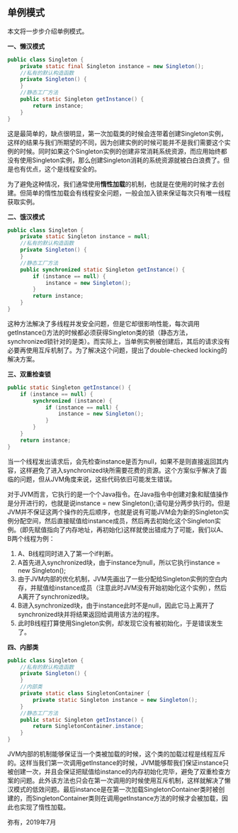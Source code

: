 ## 单例模式

本文将一步步介绍单例模式。

**一、懒汉模式**

```java
public class Singleton {
    private static final Singleton instance = new Singleton();
    //私有的默认构造函数
    private Singleton() {
    }
    //静态工厂方法
    public static Singleton getInstance() {
        return instance;
    }
}
```

这是最简单的，缺点很明显，第一次加载类的时候会连带着创建Singleton实例，这样的结果与我们所期望的不同，因为创建实例的时候可能并不是我们需要这个实例的时候。同时如果这个Singleton实例的创建非常消耗系统资源，而应用始终都没有使用Singleton实例，那么创建Singleton消耗的系统资源就被白白浪费了。但是也有优点，这个是线程安全的。

为了避免这种情况，我们通常使用**惰性加载**的机制，也就是在使用的时候才去创建。但简单的惰性加载会有线程安全问题，一般会加入锁来保证每次只有唯一线程获取实例。

**二、饿汉模式**

```java
public class Singleton {
    private static Singleton instance = null;
    //私有的默认构造函数
    private Singleton() {
    }
    //静态工厂方法
    public synchronized static Singleton getInstance() {
        if (instance == null) {
            instance = new Singleton();
        }
        return instance;
    }
}
```

这种方法解决了多线程并发安全问题，但是它却很影响性能，每次调用getInstance()方法的时候都必须获得Singleton类的锁（静态方法，synchronized锁针对的是类）。而实际上，当单例实例被创建后，其后的请求没有必要再使用互斥机制了。为了解决这个问题，提出了double-checked locking的解决方案。

**三、双重检查锁**

```java
public static Singleton getInstance() {
    if (instance == null) {
        synchronized (instance) {
            if (instance == null) {
                instance = new Singleton();
            }
        }
    }
    return instance;
}
```

当一个线程发出请求后，会先检查instance是否为null，如果不是则直接返回其内容，这样避免了进入synchronized块所需要花费的资源。这个方案似乎解决了面临的问题，但从JVM角度来说，这些代码依旧可能发生错误。

对于JVM而言，它执行的是一个个Java指令。在Java指令中创建对象和赋值操作是分开进行的，也就是说instance = new Singleton();语句是分两步执行的。但是JVM并不保证这两个操作的先后顺序，也就是说有可能JVM会为新的Singleton实例分配空间，然后直接赋值给instance成员，然后再去初始化这个Singleton实例。(即先赋值指向了内存地址，再初始化)这样就使出错成为了可能，我们以A、B两个线程为例：

1. A、B线程同时进入了第一个if判断。
2. A首先进入synchronized块，由于instance为null，所以它执行instance = new Singleton();
3. 由于JVM内部的优化机制，JVM先画出了一些分配给Singleton实例的空白内存，并赋值给instance成员（注意此时JVM没有开始初始化这个实例），然后A离开了synchronized块。
4. B进入synchronized块，由于instance此时不是null，因此它马上离开了synchronized块并将结果返回给调用该方法的程序。
5. 此时B线程打算使用Singleton实例，却发现它没有被初始化，于是错误发生了。

**四、内部类**

```java
public class Singleton {
    //私有的默认构造函数
    private Singleton() {
    }
    //内部类
    private static class SingletonContainer {
        private static Singleton instance = new Singleton();
    }
    //静态工厂方法
    public static Singleton getInstance() {
        return SingletonContainer.instance;
    }
}
```

JVM内部的机制能够保证当一个类被加载的时候，这个类的加载过程是线程互斥的。这样当我们第一次调用getInstance的时候，JVM能够帮我们保证instance只被创建一次，并且会保证把赋值给instance的内存初始化完毕，避免了双重检查方案的问题。此外该方法也只会在第一次调用的时候使用互斥机制，这样就解决了懒汉模式的低效问题。最后instance是在第一次加载SingletonContainer类时被创建的，而SingletonContainer类则在调用getInstance方法的时候才会被加载，因此也实现了惰性加载。



弥有，2019年7月

